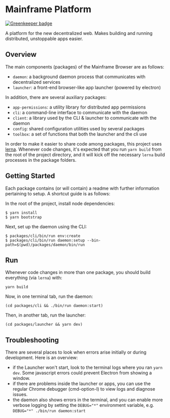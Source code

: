 # Mainframe Platform

[![Greenkeeper badge](https://badges.greenkeeper.io/MainframeHQ/js-mainframe.svg)](https://greenkeeper.io/)

A platform for the new decentralized web. Makes building and running distributed, unstoppable apps easier.

## Overview

The main components (packages) of the Mainframe Browser are as follows:

- `daemon`: a background daemon process that communicates with decentralized services
- `launcher`: a front-end browser-like app launcher (powered by electron)

In addition, there are several auxiliary packages:

- `app-permissions`: a utility library for distributed app permissions
- `cli`: a command-line interface to communicate with the daemon
- `client`: a library used by the CLI & launcher to communicate with the daemon
- `config`: shared configuration utilities used by several packages
- `toolbox`: a set of functions that both the launcher and the cli use

In order to make it easier to share code among packages, this project uses [lerna](https://lernajs.io/). Whenever code changes, it's expected that you run `yarn build` from the root of the project directory, and it will kick off the necessary `lerna` build processes in the package folders.

## Getting Started

Each package contains (or will contain) a readme with further information pertaining to setup. A shortcut guide is as follows:

In the root of the project, install node dependencies:

```
$ yarn install
$ yarn bootstrap
```

Next, set up the daemon using the CLI:

```
$ packages/cli/bin/run env:create
$ packages/cli/bin/run daemon:setup --bin-path=$(pwd)/packages/daemon/bin/run
```

## Run

Whenever code changes in more than one package, you should build everything (via `lerna`) with:

```
yarn build
```

Now, in one terminal tab, run the daemon:

```
(cd packages/cli && ./bin/run daemon:start)
```

Then, in another tab, run the launcher:

```
(cd packages/launcher && yarn dev)
```

## Troubleshooting

There are several places to look when errors arise initially or during development. Here is an overview:

- if the Launcher won't start, look to the terminal logs where you ran `yarn dev`. Some javascript errors could prevent Electron from showing a window.
- if there are problems inside the launcher or apps, you can use the regular Chrome debugger (cmd-option-I) to view logs and diagnose issues.
- the daemon also shows errors in the terminal, and you can enable more verbose logging by setting the `DEBUG="*"` environment variable, e.g. `DEBUG="*" ./bin/run daemon:start`
